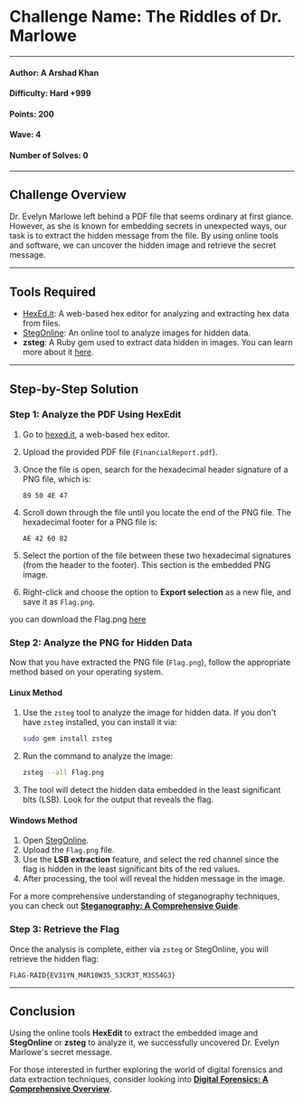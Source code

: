# Challenge Name: **The Riddles of Dr. Marlowe**

---

#### Author: A Arshad Khan

#### Difficulty: Hard +999

#### Points: 200

#### Wave: 4

#### Number of Solves: 0

---

## Challenge Overview

Dr. Evelyn Marlowe left behind a PDF file that seems ordinary at first glance. However, as she is known for embedding secrets in unexpected ways, our task is to extract the hidden message from the file. By using online tools and software, we can uncover the hidden image and retrieve the secret message.

---

## Tools Required

- [HexEd.it](https://hexed.it/): A web-based hex editor for analyzing and extracting hex data from files.
- [StegOnline](https://georgeom.net/StegOnline/image): An online tool to analyze images for hidden data.
- **zsteg**: A Ruby gem used to extract data hidden in images. You can learn more about it [here](https://github.com/zed-0xff/zsteg).

---

## Step-by-Step Solution

### Step 1: Analyze the PDF Using HexEdit

1. Go to [hexed.it](https://hexed.it/), a web-based hex editor.

2. Upload the provided PDF file (`FinancialReport.pdf`).

3. Once the file is open, search for the hexadecimal header signature of a PNG file, which is:

   ```text
   89 50 4E 47
   ```

4. Scroll down through the file until you locate the end of the PNG file. The hexadecimal footer for a PNG file is:

   ```text
   AE 42 60 82
   ```

5. Select the portion of the file between these two hexadecimal signatures (from the header to the footer). This section is the embedded PNG image.

6. Right-click and choose the option to **Export selection** as a new file, and save it as `Flag.png`.

you can download the Flag.png [here](./Flag.png)

### Step 2: Analyze the PNG for Hidden Data

Now that you have extracted the PNG file (`Flag.png`), follow the appropriate method based on your operating system.

#### **Linux Method**

1. Use the `zsteg` tool to analyze the image for hidden data. If you don't have `zsteg` installed, you can install it via:

   ```bash
   sudo gem install zsteg
   ```

2. Run the command to analyze the image:

   ```bash
   zsteg --all Flag.png
   ```

3. The tool will detect the hidden data embedded in the least significant bits (LSB). Look for the output that reveals the flag.

#### **Windows Method**

1. Open [StegOnline](https://georgeom.net/StegOnline/image).
2. Upload the `Flag.png` file.
3. Use the **LSB extraction** feature, and select the red channel since the flag is hidden in the least significant bits of the red values.
4. After processing, the tool will reveal the hidden message in the image.

For a more comprehensive understanding of steganography techniques, you can check out **[Steganography: A Comprehensive Guide](https://medium.com/@FourOctets/ctf-tidbits-part-1-steganography-ea76cc526b40)**.

### Step 3: Retrieve the Flag

Once the analysis is complete, either via `zsteg` or StegOnline, you will retrieve the hidden flag:

```text
FLAG-RAID{EV31YN_M4R10W35_53CR3T_M3S54G3}
```

---

## Conclusion

Using the online tools **HexEdit** to extract the embedded image and **StegOnline** or **zsteg** to analyze it, we successfully uncovered Dr. Evelyn Marlowe's secret message.

For those interested in further exploring the world of digital forensics and data extraction techniques, consider looking into **[Digital Forensics: A Comprehensive Overview](https://www.ibm.com/topics/digital-forensics)**.
